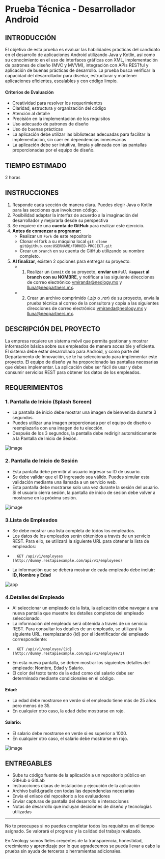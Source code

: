 # Prueba Técnica - Desarrollador Android

## INTRODUCCIÓN
El objetivo de esta prueba es evaluar las habilidades prácticas del candidato en el desarrollo de aplicaciones Android utilizando Java y Kotlin, así como su conocimiento en el uso de interfaces gráficas con XML, implementación de patrones de diseño (MVC y MVVM), integración con APIs RESTful y aplicación de buenas prácticas de desarrollo. 
La prueba busca verificar la capacidad del desarrollador para diseñar, estructurar y mantener aplicaciones eficientes, escalables y con código limpio.

#### Criterios de Evaluación
* Creatividad para resolver los requerimientos
* Claridad, estructura y organización del código
* Atención al detalle
* Precisión en la implementación de los requisitos
* Uso adecuado de patrones de diseño
* Uso de buenas prácticas
* La aplicación debe utilizar las bibliotecas adecuadas para facilitar la implementación, sin caer en dependencias innecesarias
* La aplicación debe ser intuitiva, limpia y alineada con las pantallas proporcionadas por el equipo de diseño.

## TIEMPO ESTIMADO
2 horas

## INSTRUCCIONES

1. Responde cada sección de manera clara. Puedes elegir Java o Kotlin para las secciones que involucren código.
2. Posibilidad adaptar la interfaz de acuerdo a la imaginación del desarrollador y mejorarla desde su perspectiva
3. Se requiere de una **cuenta de GitHub** para realizar este ejercicio.
4. **Antes de comenzar a programar:**
    * Realizar un `Fork` de este repositorio
    * Clonar el fork a su máquina local  `git clone git@github.com:USERNAME/FORKED-PROJECT.git`
    * Crear un `branch` en su cuenta de GitHub utilizando su nombre completo.
5. **Al finalizar**, existen 2 opciones para entregar su proyecto:
    * 1) Realizar un `Commit` de su proyecto, **enviar un `Pull Request` al branch con su NOMBRE**, y notificar a las siguiente direcciones de correo electrónico vmiranda@neology.mx y lluna@neopartners.mx.
    * 2) Crear un archivo comprimido (_.zip_ o _.rar_) de su proyecto, envia la prueba técnica al correo de la consultora y copia a las siguientes direcciones de correo electrónico vmiranda@neology.mx y lluna@neopartners.mx.

## DESCRIPCIÓN DEL PROYECTO
La empresa requiere un sistema móvil que permita gestionar y mostrar información básica sobre sus empleados de manera accesible y eficiente. El sistema debe estar desarrollado para Android, y como parte del Departamento de Innovación, se te ha seleccionado para implementar este proyecto. El equipo de diseño ya ha proporcionado las pantallas necesarias que debes implementar. La aplicación debe ser fácil de usar y debe consumir servicios REST para obtener los datos de los empleados.

## REQUERIMIENTOS

### 1. Pantalla de Inicio (Splash Screen)
*	La pantalla de inicio debe mostrar una imagen de bienvenida durante 3 segundos.
*	Puedes utilizar una imagen proporcionada por el equipo de diseño o reemplazarla con una imagen de tu elección.
*	Después de los 3 segundos, la pantalla debe redirigir automáticamente a la Pantalla de Inicio de Sesión.

![image](https://github.com/user-attachments/assets/9fc65468-6e89-44dd-815a-5465d48ec282)

### 2. Pantalla de Inicio de Sesión
*	Esta pantalla debe permitir al usuario ingresar su ID de usuario.
*	Se debe validar que el ID ingresado sea válido. Puedes simular esta validación mediante una llamada a un servicio web.
*	Esta pantalla debe mostrarse solo una vez durante la sesión del usuario. Si el usuario cierra sesión, la pantalla de inicio de sesión debe volver a mostrarse en la próxima sesión.

![image](https://github.com/user-attachments/assets/76e13628-c9e3-4b43-bfe7-73ba0539bac2)

### 3.Lista de Empleados
*	Se debe mostrar una lista completa de todos los empleados.
*  Los datos de los empleados serán obtenidos a través de un servicio REST. Para ello, se utilizará la siguiente URL para obtener la lista de empleados:
* 		GET /api/v1/employees (http://dummy.restapiexample.com/api/v1/employees)
*	La información que se deberá mostrar de cada empleado debe incluir: **ID, Nombre y Edad**

![app](https://github.com/user-attachments/assets/a077c30f-0ece-46d8-b374-f7c1cc263bef)

### 4.Detalles del Empleado
*	Al seleccionar un empleado de la lista, la aplicación debe navegar a una nueva pantalla que muestre los detalles completos del empleado seleccionado.
*	La información del empleado será obtenida a través de un servicio REST. Para consultar los detalles de un empleado, se utilizará la siguiente URL, reemplazando {id} por el identificador del empleado correspondiente:
* 		GET /api/v1/employee/{id} (http://dummy.restapiexample.com/api/v1/employee/1)
*  En esta nueva pantalla, se deben mostrar los siguientes detalles del empleado: Nombre, Edad y Salario.
*  El color del texto tanto de la edad como del salario debe ser determinado mediante condicionales en el código.
#### **Edad:**
*	La edad debe mostrarse en verde si el empleado tiene más de 25 años pero menos de 35.
*	En cualquier otro caso, la edad debe mostrarse en rojo.
#### **Salario:**
*	El salario debe mostrarse en verde si es superior a 1000.
*	En cualquier otro caso, el salario debe mostrarse en rojo.

  ![image](https://github.com/user-attachments/assets/2ea15951-cd5d-4315-b37a-e79de6dce4cf)

## ENTREGABLES
* Sube tu código fuente de la aplicación a un repositorio público en GitHub o GitLab
* Instrucciones claras de instalación y ejecución de la aplicación
* Archivo build.gradle con todas las dependencias necesarias
* Envía el enlace del repositorio a los evaluadores
* Enviar capturas de pantalla del desarrollo e interacciones
* Notas de desarrollo que incluyan decisiones de diseño y tecnologías utilizadas

***
No te preocupes si no puedes completar todos los requisitos en el tiempo asignado. Se valorará el progreso y la calidad del trabajo realizado.

En Neology somos fieles creyentes de la transparencia, honestidad, crecimiento y aprendizaje por lo que agradecemos se pueda llevar a cabo la prueba sin ayuda de terceros o herramientas adicionales.

